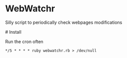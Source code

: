 # WebWatchr

Silly script to periodically check webpages modifications

# Install


Run the cron often

    */5 * * * * ruby webwatchr.rb > /dev/null
